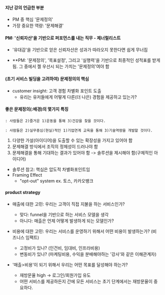#### 지난 강의 언급한 부분

- PM 중 핵심  '문제정의'
- 가장 중요한 역량: '문제해결'

#### PM: '신뢰자산'을 기반으로 퍼포먼스를 내는 직무 - 제너럴리스트

- '유대감'을 기반으로 얻은 신뢰자산은 성과가 따라오지 못한다면 쉽게 무너짐

- **PM: '문제정의', '목표설정', 그리고 '실행력'을 기반으로 최종적인 성적표를 받게 됨. 그 중에서 젤 우선시 되는 가치는 '문제정의'여야 함

#### (초기 서비스 빌딩을 고려하여) 문제정의의 핵심
- customer insight: 고객 경험 차별화 포인트 도출
  - 유리는 유저들에게 어떻게 다른(더 나은) 경험을 제공하고 있는가?

#### 좋은 문제정의(:배경)의 몇가지 특징

	: 사람들은 2)즐거운 1)운동을 통해 3)건강을 찾을 것이다.

	: 사람들은 2)실무중심(현실)적인 1)기업연계 교육을 통해 3)기술역량을 개발할 것이다.	

1. 다양한 가설(아이디어)을 도출할 수 있는 확장성을 가지고 있어야 함 
2. 문제해결 방식에서 조직의 정체성이 드러나야 함
3. 문제해결을 통해 기대하는 결과가 있어야 함
  -> 솔루션을 제시해야 함(구체적인 아이디어)
  - 솔루션 참고: 핵심은 압도적 차별화포인트임
  - Framing Effect
    - "opt-out" system 
      ex. 토스, 카카오뱅크

#### product strategy
- 매출에 대한 고민: 우리는 고객이 직접 지불을 하는 서비스인가?
  - 맞다: funnel을 기반으로 하는 서비스 모델을 생각
  - 아니다: 매출은 언제 어떻게 발생하게 되는 모델인가?

- 비용에 대한 고민: 우리는 서비스를 운영하기 위해서 어떤 비용이 발생하는가? (비즈니스 임팩트)
  - 고정비가 있나? (인건비, 임대비, 인프라비용)
  - 변동비가 있나? (마케팅비용, 수익을 분배해야하는 '강사'와 같은 이해관계자)
- '매출>비용'이 되기 위해서 우리는 어떤 목표를 달성해야 하는가?
  - 재방문율 high -> 로그인/회원가입 유도
  - 어떤 서비스를 제공하든지 간에 모든 서비스는 초기 단계에서는 재방문율이 중요하다.
